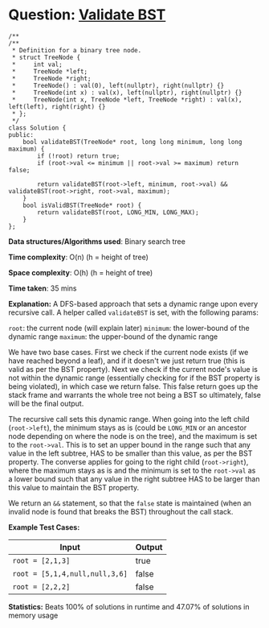 <h1>Question: <a href="https://leetcode.com/problems/validate-binary-search-tree/description/">Validate BST</a></h1>

```
/**
/**
 * Definition for a binary tree node.
 * struct TreeNode {
 *     int val;
 *     TreeNode *left;
 *     TreeNode *right;
 *     TreeNode() : val(0), left(nullptr), right(nullptr) {}
 *     TreeNode(int x) : val(x), left(nullptr), right(nullptr) {}
 *     TreeNode(int x, TreeNode *left, TreeNode *right) : val(x), left(left), right(right) {}
 * };
 */
class Solution {
public:
    bool validateBST(TreeNode* root, long long minimum, long long maximum) {
        if (!root) return true;
        if (root->val <= minimum || root->val >= maximum) return false;

        return validateBST(root->left, minimum, root->val) && validateBST(root->right, root->val, maximum);
    }
    bool isValidBST(TreeNode* root) {
        return validateBST(root, LONG_MIN, LONG_MAX);
    }
};
```

**Data structures/Algorithms used**: Binary search tree

**Time complexity**: O(n) (h = height of tree)

**Space complexity**: O(h) (h = height of tree)

**Time taken**: 35 mins

**Explanation:**
A DFS-based approach that sets a dynamic range upon every recursive call. A helper called `validateBST` is set, with the following params:

`root`: the current node (will explain later)
`minimum`: the lower-bound of the dynamic range
`maximum`: the upper-bound of the dynamic range

We have two base cases. First we check if the current node exists (if we have reached beyond a leaf), and if it doesn't we just return true (this is valid as per the BST property). Next we check if the current node's value is not within the dynamic range (essentially checking for if the BST property is being violated), in which case we return false. This false return goes up the stack frame and warrants the whole tree not being a BST so ultimately, false will be the final output.

The recursive call sets this dynamic range. When going into the left child (`root->left`), the minimum stays as is (could be `LONG_MIN` or an ancestor node depending on where the node is on the tree), and the maximum is set to the `root->val`. This is to set an upper bound in the range such that any value in the left subtree, HAS to be smaller than this value, as per the BST property. The converse applies for going to the right child (`root->right`), where the maximum stays as is and the minimum is set to the `root->val` as a lower bound such that any value in the right subtree HAS to be larger than this value to maintain the BST property.

We return an `&&` statement, so that the `false` state is maintained (when an invalid node is found that breaks the BST) throughout the call stack.

**Example Test Cases:**


| Input  | Output |
| ------------- | ------------- |
| <code>root = [2,1,3]</code>  | true |
| <code>root = [5,1,4,null,null,3,6]</code>  | false |
| <code>root = [2,2,2]</code>  | false |



**Statistics:** Beats 100% of solutions in runtime and 47.07% of solutions in memory usage

